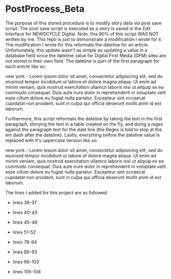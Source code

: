 # PostProcess_Beta

The purpose of this stored procedure is to modify story data via post save script. The post save script is executed as a story is saved in the Edit Interface for NEWSCYCLE Digital. Note, this 90% of this script WAS NOT written by me. This repo is just to demonstrate a modification I wrote for it. The modification I wrote for this reformats the dateline for an article. Unfortunately, this update wasn't as simple as updating a value in a database field since the dateline value for Digital First Media (DFM) sites are not stored in their own field. The dateline is part of the first paragraph for each article like so:

new york - Lorem ipsum dolor sit amet, consectetur adipisicing elit, sed do eiusmod
tempor incididunt ut labore et dolore magna aliqua. Ut enim ad minim veniam,
quis nostrud exercitation ullamco laboris nisi ut aliquip ex ea commodo
consequat. Duis aute irure dolor in reprehenderit in voluptate velit esse
cillum dolore eu fugiat nulla pariatur. Excepteur sint occaecat cupidatat non
proident, sunt in culpa qui officia deserunt mollit anim id est laborum.

Furthermore, this script reformats the dateline by taking the text in the first paragraph, storying the text in a table created on the fly, and doing a regex against the paragraph text for the date line (the Regex is told to stop at the em dash after the dateline). Lastly, everything before the dateline value is replaced with it's uppercase version like so:

new york - Lorem ipsum dolor sit amet, consectetur adipisicing elit, sed do eiusmod
tempor incididunt ut labore et dolore magna aliqua. Ut enim ad minim veniam,
quis nostrud exercitation ullamco laboris nisi ut aliquip ex ea commodo
consequat. Duis aute irure dolor in reprehenderit in voluptate velit esse
cillum dolore eu fugiat nulla pariatur. Excepteur sint occaecat cupidatat non
proident, sunt in culpa qui officia deserunt mollit anim id est laborum.


The lines I added for this project are as followed:


- lines 36-37

- lines 40-43

- lines 45-49

- lines 51-52

- lines 78-84

- lines 86-93

- lines 96-103

- lines 105-108


